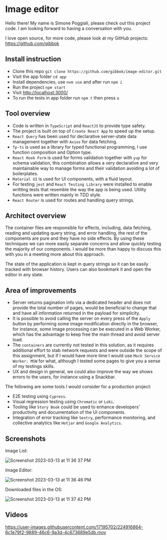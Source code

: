 # Image editor

Hello there! My name is Simone Poggiali, please check out this project code. I am looking forward to having a conversation with you.

I love open source, for more code, please look at my GitHub projects: <https://github.com/gibbok>

## Install instruction

- Clone this repo `git clone https://github.com/gibbok/image-editor.git`
- Visit the app folder `cd app`
- Install dependencies, use `nvm use` and after run `npm i`
- Run the project `npm start`
- Visit <http://localhost:3000/>
- To run the tests in app folder run `npm t` then press `a`

## Tool overview

- Code is written in `TypeScript` and `ReactJS` to provide type safety.
- The project is built on top of `Create React App` to speed up the setup.
- `React Query` has been used for declarative server-state data management together with `Axios` for data fetching.
- `fp-ts` is used as a library for typed functional programming, I use function composition and Option type.
- `React Hook Form` is used for forms validation together with `yup` for schema validation, this combination allows a very declarative and very maintainable way to manage forms and their validation avoiding a lot of boilerplates.
- `Material UI` is used for UI components, with a fluid layout.
- For testing `jest` and `React Testing Library` were installed to enable writting tests that resemble the way the app is being used. Utility functions were written mainly in TDD style.
- `React Router` is used for routes and handling query strings.

## Architect overview

The container files are responsible for effects, including, data fetching, reading and updating query string, and error handling, the rest of the components are pure and they have no side effects. By using these techniques we can more easily separate concerns and allow quickly testing the majority of our components. I would be more than happy to discuss this with you in a meeting more about this approach.

The state of the application is kept in query strings so it can be easily tracked with browser history. Users can also bookmark it and open the editor in any state.

## Area of improvements

- Server returns pagination info via a dedicated header and does not provide the total number of pages, would be beneficial to change that and have all information returned in the payload for simplicity.
- It is possible to avoid calling the server on every press of the `Apply` button by performing some image modification directly in the browser, for instance, some image processing can be executed in a Web Worker, which has the advantage to keep free the main thread and avoid server load.
- The `containers` are currently not tested in this solution, as it requires additional effort to stab network requests and were outside the scope of this assignment, but if I would have more time I would use `Mock Service Worker: MSW` for what, although I tested some pages to give you a sense of my testings skills.
- UX and design in general, we could also improve the way we shows errors to the users, for instance using a Snackbar.

The following are some tools I would consider for a production project:

- E2E testing using `Cypress`.
- Visual regression testing using `Chromatic` or `Loki`.
- Tooling like `Story Book` could be used to enhance developers' productivity and documentation of the UI components.
- Integration of error tracking like `Sentry`, performance monitoring, and collective analytics like `Hotjar` and `Google Analytics`.

## Screenshots

Image List:

![Screenshot 2023-03-13 at 11 36 37 PM](https://user-images.githubusercontent.com/17195702/224848085-4510d4ef-b467-4d6d-bc9a-dd052016fe2d.png)

Image Editor:

![Screenshot 2023-03-13 at 11 36 46 PM](https://user-images.githubusercontent.com/17195702/224848106-a4fa3172-0857-4eed-97e7-cff617aff9c5.png)

Downloaded files in the OS:

![Screenshot 2023-03-13 at 11 37 42 PM](https://user-images.githubusercontent.com/17195702/224848113-65c09758-3288-4bf3-9c62-79b605f6a929.png)

## Videos

https://user-images.githubusercontent.com/17195702/224916864-6c1e79f2-9889-46c6-9a3d-4c673689e5db.mov
